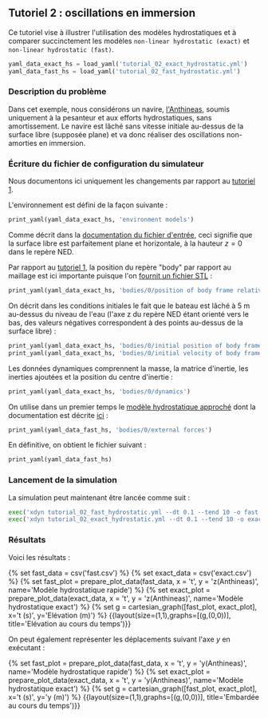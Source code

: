 ## Tutoriel 2 : oscillations en immersion

Ce tutoriel vise à illustrer l'utilisation des modèles hydrostatiques et à
comparer succinctement les modèles `non-linear hydrostatic (exact)` et
`non-linear hydrostatic (fast)`.

```python echo=False, results='raw'
yaml_data_exact_hs = load_yaml('tutorial_02_exact_hydrostatic.yml')
yaml_data_fast_hs = load_yaml('tutorial_02_fast_hydrostatic.yml')
```

### Description du problème
Dans cet exemple, nous considérons un navire,
[l'Anthineas](http://www.marinetraffic.com/en/ais/details/ships/228367000/vessel:ANTHINEAS),
soumis uniquement à la pesanteur et aux efforts hydrostatiques, sans
amortissement. Le navire est lâché sans vitesse initiale au-dessus de la
surface libre (supposée plane) et va donc réaliser des oscillations
non-amorties en immersion.

### Écriture du fichier de configuration du simulateur

Nous documentons ici uniquement les changements par rapport au
[tutoriel 1](#tutoriel-1-chute-libre).

L'environnement est défini de la façon suivante :

```python echo=False, results='raw'
print_yaml(yaml_data_exact_hs, 'environment models')
```

Comme décrit dans la [documentation du fichier
d'entrée](#absence-de-houle), ceci signifie que la
surface libre est parfaitement plane et horizontale, à la hauteur $z=0$ dans le
repère NED.

Par rapport au [tutoriel 1](#tutoriel-1-chute-libre), la
position du repère "body" par rapport au maillage est ici importante puisque
l'on [fournit un fichier STL](#d%C3%A9finition-du-fichier-de-maillage) :

```python echo=False, results='raw'
print_yaml(yaml_data_exact_hs, 'bodies/0/position of body frame relative to mesh')
```

On décrit dans les conditions initiales le fait que le bateau est lâché à 5 m
au-dessus du niveau de l'eau (l'axe z du repère NED étant orienté vers le bas,
des valeurs négatives correspondent à des points au-dessus de la surface libre)
:

```python echo=False, results='raw'
print_yaml(yaml_data_exact_hs, 'bodies/0/initial position of body frame relative to NED')
print_yaml(yaml_data_exact_hs, 'bodies/0/initial velocity of body frame relative to NED')
```

Les données dynamiques comprennent la masse, la matrice d'inertie, les inerties
ajoutées et la position du centre d'inertie :

```python echo=False, results='raw'
print_yaml(yaml_data_exact_hs, 'bodies/0/dynamics')
```

On utilise dans un premier temps le [modèle hydrostatique
approché](#calcul-du-moment) dont la
documentation est décrite
[ici](#hydrostatique-non-lin%C3%A9aire) :


```python echo=False, results='raw'
print_yaml(yaml_data_fast_hs, 'bodies/0/external forces')
```

En définitive, on obtient le fichier suivant :

```python echo=False, results='raw'
print_yaml(yaml_data_fast_hs)
```

### Lancement de la simulation

La simulation peut maintenant être lancée comme suit :

```python echo=False, results='raw'
exec('xdyn tutorial_02_fast_hydrostatic.yml --dt 0.1 --tend 10 -o fast.csv')
exec('xdyn tutorial_02_exact_hydrostatic.yml --dt 0.1 --tend 10 -o exact.csv')
```

### Résultats

Voici les résultats :

{% set fast_data = csv('fast.csv') %}
{% set exact_data = csv('exact.csv') %}
{% set fast_plot = prepare_plot_data(fast_data, x = 't', y = 'z(Anthineas)', name='Modèle hydrostatique rapide') %}
{% set exact_plot = prepare_plot_data(exact_data, x = 't', y = 'z(Anthineas)', name='Modèle hydrostatique exact') %}
{% set g = cartesian_graph([fast_plot, exact_plot], x='t (s)', y='Elévation (m)') %}
{{layout(size=(1,1),graphs=[(g,(0,0))], title='Elévation au cours du temps')}}

On peut également représenter les déplacements suivant l'axe $y$ en exécutant :

{% set fast_plot = prepare_plot_data(fast_data, x = 't', y = 'y(Anthineas)', name='Modèle hydrostatique rapide') %}
{% set exact_plot = prepare_plot_data(exact_data, x = 't', y = 'y(Anthineas)', name='Modèle hydrostatique exact') %}
{% set g = cartesian_graph([fast_plot, exact_plot], x='t (s)', y='y (m)') %}
{{layout(size=(1,1),graphs=[(g,(0,0))], title='Embardée au cours du temps')}}

